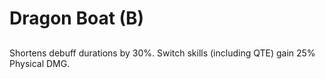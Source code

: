 # Dragon Boat (B)

## 

Shortens debuff durations by 30%. Switch skills (including QTE) gain 25% Physical DMG.